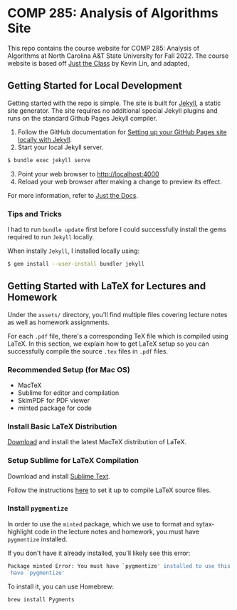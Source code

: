 # COMP 285: Analysis of Algorithms Site

This repo contains the course website for COMP 285: Analysis of Algorithms at North Carolina A&T State University for Fall 2022. The course website is based off [Just the Class](https://github.com/kevinlin1/just-the-class/generate) by Kevin Lin, and adapted,


## Getting Started for Local Development

Getting started with the repo is simple. The site is built for [Jekyll](https://jekyllrb.com), a static site generator. The site requires no additional special Jekyll plugins and runs on the standard Github Pages Jekyll compiler.

1. Follow the GitHub documentation for [Setting up your GitHub Pages site locally with Jekyll](https://help.github.com/en/articles/setting-up-your-github-pages-site-locally-with-jekyll).
2. Start your local Jekyll server.
```bash
$ bundle exec jekyll serve
```
3. Point your web browser to [http://localhost:4000](http://localhost:4000)
4. Reload your web browser after making a change to preview its effect.

For more information, refer to [Just the Docs](https://pmarsceill.github.io/just-the-docs/).


### Tips and Tricks

I had to run `bundle update` first before I could successfully install the gems required to run `Jekyll` locally.

When instally `Jekyll`, I installed locally using:

```sh
$ gem install --user-install bundler jekyll
```

## Getting Started with LaTeX for Lectures and Homework

Under the `assets/` directory, you'll find multiple files covering lecture notes as well as homework assignments. 

For each `.pdf` file, there's a corresponding TeX file which is compiled using LaTeX. In this section, we explain how to get LaTeX setup so you can successfully compile the source `.tex` files in `.pdf` files.

### Recommended Setup (for Mac OS)
- MacTeX
- Sublime for editor and compilation
- SkimPDF for PDF viewer
- minted package for code

### Install Basic LaTeX Distribution

[Download](https://www.tug.org/mactex/mactex-download.html) and install the latest MacTeX distribution of LaTeX. 

### Setup Sublime for LaTeX Compilation

Download and install [Sublime Text](https://www.sublimetext.com/).

Follow the instructions [here](http://individual.utoronto.ca/dobronyi/latexsublime.html) to set it up to compile LaTeX source files.

### Install `pygmentize`
In order to use the `minted` package, which we use to format and sytax-highlight code in the lecture notes and homework, you must have `pygmentize` installed.

If you don't have it already installed, you'll likely see this error:
```sh
Package minted Error: You must have `pygmentize' installed to use this package.
 have `pygmentize' 
```

To install it, you can use Homebrew:

```sh
brew install Pygments
```

